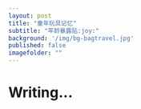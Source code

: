 ```yaml
---
layout: post
title: "童年玩具记忆"
subtitle: "年龄暴露贴:joy:"
background: '/img/bg-bagtravel.jpg'
published: false
imagefolder: ""
---
```


# Writing...